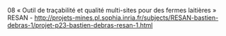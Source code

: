 08 « Outil de traçabilité et qualité multi-sites pour des fermes laitières » RESAN -
http://projets-mines.pl.sophia.inria.fr/subjects/RESAN-bastien-debras-1/projet-p23-bastien-debras-resan-1.html